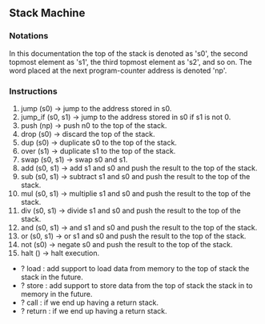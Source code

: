 ## Stack Machine

### Notations

In this documentation the top of the stack is denoted as 's0', the second topmost element as 's1', the third topmost element as 's2', and so on. The word placed at the next program-counter address is denoted 'np'.

### Instructions

1.  jump        (s0)      -> jump to the address stored in s0.
1.  jump_if     (s0, s1)  -> jump to the address stored in s0 if s1 is not 0.
1.  push        (np)      -> push n0 to the top of the stack.
1.  drop        (s0)      -> discard the top of the stack.
1.  dup         (s0)      -> duplicate s0 to the top of the stack.
1.  over        (s1)      -> duplicate s1 to the top of the stack.
1.  swap        (s0, s1)  -> swap s0 and s1.
1.  add         (s0, s1)  -> add s1 and s0 and push the result to the top of the stack.
1.  sub         (s0, s1)  -> subtract s1 and s0 and push the result to the top of the stack.
1.  mul         (s0, s1)  -> multiplie s1 and s0 and push the result to the top of the stack.
1.  div         (s0, s1)  -> divide s1 and s0 and push the result to the top of the stack.
1.  and         (s0, s1)  -> and s1 and s0 and push the result to the top of the stack.
1.  or          (s0, s1)  -> or s1 and s0 and push the result to the top of the stack.
1.  not         (s0)      -> negate s0 and push the result to the top of the stack.
1.  halt        ()        -> halt execution.
  * ? load      : add support to load data from memory to the top of stack the stack in the future.
  * ? store     : add support to store data from the top of stack the stack in to memory in the future.
  * ? call      : if we end up having a return stack.
  * ? return    : if we end up having a return stack.

